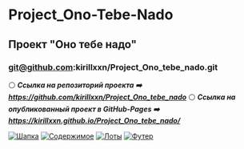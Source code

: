 # Project_Ono-Tebe-Nado
## Проект "Оно тебе надо"
### git@github.com:kirillxxn/Project_Ono_tebe_nado.git
:white_circle: ***Ссылка на репозиторий проекта :arrow_right: https://github.com/kirillxxn/Project_Ono_tebe_nado*** 
:white_circle: ***Ссылка на опубликованный проект в GitHub-Pages :arrow_right: https://kirillxxn.github.io/Project_Ono_tebe_nado/***

[![Шапка](https://imageup.ru/img86/4624353/snimok-ekrana-100.png)](https://imageup.ru/img86/4624353/snimok-ekrana-100.png.html)
[![Содержимое](https://imageup.ru/img156/4624354/snimok-ekrana-101.png)](https://imageup.ru/img156/4624354/snimok-ekrana-101.png.html)
[![Лоты](https://imageup.ru/img154/4624356/snimok-ekrana-102.png)](https://imageup.ru/img154/4624356/snimok-ekrana-102.png.html)
[![Футер](https://imageup.ru/img212/4624357/snimok-ekrana-103.png)](https://imageup.ru/img212/4624357/snimok-ekrana-103.png.html)
